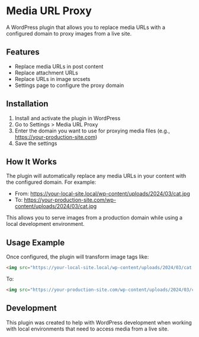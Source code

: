 # Media URL Proxy

A WordPress plugin that allows you to replace media URLs with a configured domain to proxy images from a live site.

## Features

- Replace media URLs in post content
- Replace attachment URLs 
- Replace URLs in image srcsets
- Settings page to configure the proxy domain

## Installation

1. Install and activate the plugin in WordPress
2. Go to Settings > Media URL Proxy
3. Enter the domain you want to use for proxying media files (e.g., https://your-production-site.com)
4. Save the settings

## How It Works

The plugin will automatically replace any media URLs in your content with the configured domain. For example:
- From: https://your-local-site.local/wp-content/uploads/2024/03/cat.jpg
- To: https://your-production-site.com/wp-content/uploads/2024/03/cat.jpg

This allows you to serve images from a production domain while using a local development environment.

## Usage Example

Once configured, the plugin will transform image tags like:
```html
<img src="https://your-local-site.local/wp-content/uploads/2024/03/cat.jpg" alt="Cat">
```

To:
```html
<img src="https://your-production-site.com/wp-content/uploads/2024/03/cat.jpg" alt="Cat">
```

## Development

This plugin was created to help with WordPress development when working with local environments that need to access media from a live site.
